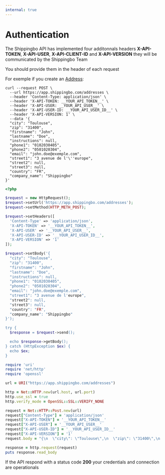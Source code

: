 ```yaml
---
internal: true
---
```


# Authentication

<!--
type: tab
title: API
-->
The Shippingbo API has implemented four additonnals headers **X-API-TOKEN**, **X-API-USER**, **X-API-CLIENT-ID** and **X-API-VERSION** they will be communicated by the Shippingbo Team

You should provide them in the header of each request

For exemple if you create an [Address](https://developer.shippingbo.com/docs/api/5eb654bfa3b51-create-an-address):

```curl
curl --request POST \
  --url https://app.shippingbo.com/addresses \
  --header 'Content-Type: application/json' \
  --header 'X-API-TOKEN: __YOUR_API_TOKEN__' \
  --header 'X-API-USER: __YOUR_API_USER__' \
  --header 'X-API-USER-ID: __YOUR_API_USER_ID__' \
  --header 'X-API-VERSION: 1' \
  --data '{
  "city": "Toulouse",
  "zip": "31400",
  "firstname": "John",
  "lastname": "Doe",
  "instructions": null,
  "phone1": "0102030405",
  "phone2": "0501020304",
  "email": "john.doe@exemple.com",
  "street1": "3 avenue de l'\''europe",
  "street2": null,
  "street3": null,
  "country": "FR",
  "company_name": "Shippingbo"
}'
```

```php
<?php

$request = new HttpRequest();
$request->setUrl('https://app.shippingbo.com/addresses');
$request->setMethod(HTTP_METH_POST);

$request->setHeaders([
  'Content-Type' => 'application/json',
  'X-API-TOKEN' => '__YOUR_API_TOKEN__',
  'X-API-USER' => '__YOUR_API_USER__',
  'X-API-USER-ID' => '__YOUR_API_USER_ID__',
  'X-API-VERSION' => '1'
]);

$request->setBody('{
  "city": "Toulouse",
  "zip": "31400",
  "firstname": "John",
  "lastname": "Doe",
  "instructions": null,
  "phone1": "0102030405",
  "phone2": "0501020304",
  "email": "john.doe@exemple.com",
  "street1": "3 avenue de l'europe",
  "street2": null,
  "street3": null,
  "country": "FR",
  "company_name": "Shippingbo"
}');

try {
  $response = $request->send();

  echo $response->getBody();
} catch (HttpException $ex) {
  echo $ex;
}
```

```ruby
require 'uri'
require 'net/http'
require 'openssl'

url = URI("https://app.shippingbo.com/addresses")

http = Net::HTTP.new(url.host, url.port)
http.use_ssl = true
http.verify_mode = OpenSSL::SSL::VERIFY_NONE

request = Net::HTTP::Post.new(url)
request["Content-Type"] = 'application/json'
request["X-API-TOKEN"] = '__YOUR_API_TOKEN__'
request["X-API-USER"] = '__YOUR_API_USER__'
request["X-API-USER-ID"] = '__YOUR_API_USER_ID__'
request["X-API-VERSION"] = '1'
request.body = "{\n  \"city\": \"Toulouse\",\n  \"zip\": \"31400\",\n  \"firstname\": \"John\",\n  \"lastname\": \"Doe\",\n  \"instructions\": null,\n  \"phone1\": \"0102030405\",\n  \"phone2\": \"0501020304\",\n  \"email\": \"john.doe@exemple.com\",\n  \"street1\": \"3 avenue de l'europe\",\n  \"street2\": null,\n  \"street3\": null,\n  \"country\": \"FR\",\n  \"company_name\": \"Shippingbo\"\n}"

response = http.request(request)
puts response.read_body
```

If the API respond with a status code **200** your credentials and connection are operationals

<!--
type: tab
title: FTP
-->


<!-- type: tab-end -->